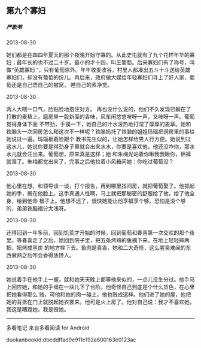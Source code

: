## 第九个寡妇

##### 严歌苓

  

2013-08-30

她们都是在四四年夏天的那个夜晚开始守寡的。从此史屯就有了九个花样年华的寡妇；最年长的也不过二十岁。最小的才十四，叫王葡萄。后来寡妇们有了称号，叫做“英雄寡妇
”，只有葡萄除外。年年收麦收谷，村里人都凑出五斗十斗送给英雄寡妇们，却没有葡萄的份儿。再后来，政府做大媒给年轻寡妇们寻上了好人家，葡萄还是自己焐自己的被窝，
睡自己的素净觉。

  

2013-08-30

两人大喘一口气，脸贴脸地抱住对方。 再也没什么说的，他们不久发现已躺在了打散的麦秸上。磨房里一股新面的香味，风车闲悠悠吱呀一声，又吱呀一声。葡萄觉得身体下面
不带劲，手摸一下，她自己的汁水滚热地打湿了厚厚的麦草。她和铁脑头一次同房怎么和这次不一样呢？铁脑妈托了铁脑的姐姐玛瑙把洞房里的事给她说过一遍。玛瑙板着脸跟个
教书先生似的，让她怎样给男人行方便。她说到过这水儿，她说你要是得劲身子里就会出来水水，你要是喜欢他，他还没咋你，那水水儿就会汪出来。葡萄想，原来真是这样；她
和朱梅光站着你瞅我我瞅你，棉裤就湿了。朱梅都觉出来了，完事之后他拉着小风箱问她：你吃过葡萄没？

  

2013-08-30

他心里在想，和领导谈一谈，打个报告，再到哪里找间房，就把葡萄娶了。他抓起她的手，搁在他脸上。这手真通人性啊，马上就把那秘密的舒服给了他，给了他全身，给到他命
根子上。他想不远了，很快她能让他享福享个够。恐怕是没个够的，弟弟铁脑福分太浅呀。

  

2013-08-30

还得回到一年多前，回到饥荒才开始的时候，回到葡萄和春喜第一次交欢的那个夜里。等春喜走了之后，她回到院子里，把五条烤熟的鱼摘下来，在地上轻轻摔两把，把烤成黑炭
的地方摔下去。鱼肉是真香，她和二大奇怪，这么腥臭难闻的东西做熟之后咋会香得恁馋人。

  

2013-08-30

她说着手在他手上一握，就和她天天晚上都等他来似的，一点儿没生分过。他手马上回应她，和她的手缠在一块儿下了台阶。他奇怪自己到底是个什么货色，在心里把她看得那么
贱，可他和她的肉一碰上，他也贱成这样。他们进了她的屋，他把她的背抵在门上就脱起她衣裳来。他可是火上房了。他对自己说：我才不喜欢她，我这是糟蹋她，我是毁她。

* * *

多看笔记 来自多看阅读 for Android

duokanbookid:dbeddffad9e911e192a600163e0123ac

